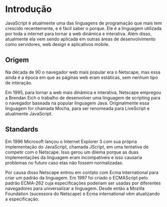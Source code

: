 # Introdução

JavaScript é atualmente uma das linguagens de programação que mais tem crescido
recentemente, e é fácil saber o porque. Ele é a linguagem utilizada por toda a
internet para tornar a web dinâmica e interativa. Além disso, atualmente ela vem
sendo aplicada em outras áreas de desenvolvimento como servidores, web design e
aplicativos mobile.

## Origem

Na década de 90 o navegador web mais popular era o Netscape, mas essa ainda é a
época em que as páginas web eram estáticas, sem nenhum tipo de interação.

Em 1995, para tornar a web mais dinâmica e interativa, Netscape empregou a
Brendan Eich o trabalho de desenvolver uma linguagem de scripting para o
navegador baseada na popular linguagem Java. Originalmente essa linguagem for
chamada Mocha, para ser renomeada para LiveScript e atualmente JavaScript.

## Standards

Em 1996 Microsoft lançou o Internet Explorer 3 com sua própria implementação do
JavaScript, chamada JScript, em uma tentativa de competir com o Netscape. Isso
gerou um dilema porque as duas implementações da linguagem eram incompatíveis e
isso causaria problemas no futuro caso elas não fossem normalizadas.

Por causa disso Netscape entrou em contato com Ecma International para criar um
padrão da linguagem. Em 1997 foi criado o ECMAScript pelo padrão ECMA-262 cuja
especificações poderiam ser usadas por diferentes navegadores para universalizar
a linguagem. Desde então a Mozilla Foundation (sucessora do Netscape) e Ecma
international vêm atualizando a especificação.
